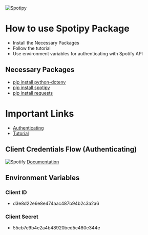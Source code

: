 ![Spotipy](https://avatars.githubusercontent.com/u/117038620?s=200&v=4)
# How to use Spotipy Package
* Install the Necessary Packages
* Follow the tutorial
* Use environment variables for authenticating with Spotify API

## Necessary Packages
* [pip install python-dotenv](https://pypi.org/project/python-dotenv/)
* [pip install spotipy](https://spotipy.readthedocs.io/)
* [pip install requests](https://pypi.org/project/requests/)

# Important Links
* [Authenticating](https://www.youtube.com/watch?v=kaBVN8uP358&t=0s)
* [Tutorial](https://www.youtube.com/watch?v=WAmEZBEeNmg)

## Client Credentials Flow (Authenticating)
![Spotify](https://developer.spotify.com/images/documentation/web-api/auth-client-credentials.png)
[Documentation](https://developer.spotify.com/documentation/web-api/tutorials/client-credentials-flow)

## Environment Variables

### Client ID
* d3e8d22e6e8e474aac487b94b2c3a2a6
### Client Secret
* 55cb7e9b4e2a4b48920bed5c480e344e